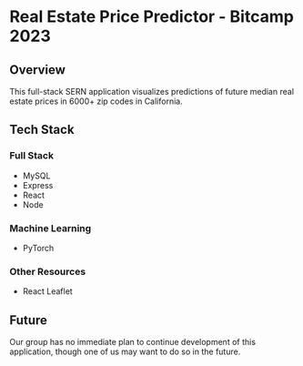 # Real Estate Price Predictor - Bitcamp 2023

## Overview
This full-stack SERN application visualizes predictions of future median real estate prices in 6000+ zip codes in California.

## Tech Stack

### Full Stack
- MySQL
- Express
- React
- Node

### Machine Learning
- PyTorch

### Other Resources
- React Leaflet

## Future
Our group has no immediate plan to continue development of this application, though one of us may want to do so in the future.